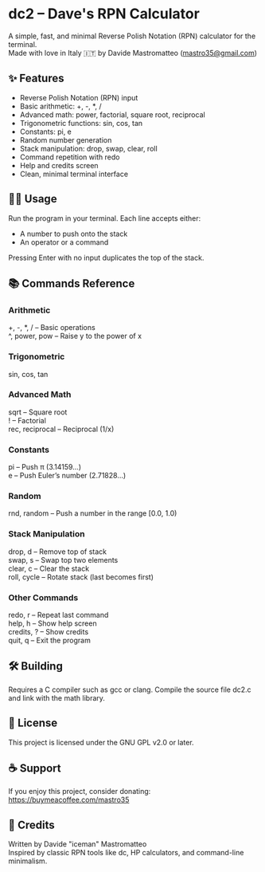 # dc2 – Dave's RPN Calculator

A simple, fast, and minimal Reverse Polish Notation (RPN) calculator for the terminal.  
Made with love in Italy 🇮🇹 by Davide Mastromatteo (mastro35@gmail.com)

## ✨ Features

- Reverse Polish Notation (RPN) input
- Basic arithmetic: +, -, *, /
- Advanced math: power, factorial, square root, reciprocal
- Trigonometric functions: sin, cos, tan
- Constants: pi, e
- Random number generation
- Stack manipulation: drop, swap, clear, roll
- Command repetition with redo
- Help and credits screen
- Clean, minimal terminal interface

## 🧑‍💻 Usage

Run the program in your terminal. Each line accepts either:
- A number to push onto the stack
- An operator or a command

Pressing Enter with no input duplicates the top of the stack.

## 📚 Commands Reference

### Arithmetic
+, -, *, / – Basic operations  
^, power, pow – Raise y to the power of x

### Trigonometric
sin, cos, tan

### Advanced Math
sqrt – Square root  
! – Factorial  
rec, reciprocal – Reciprocal (1/x)

### Constants
pi – Push π (3.14159…)  
e – Push Euler’s number (2.71828…)

### Random
rnd, random – Push a number in the range [0.0, 1.0)

### Stack Manipulation
drop, d – Remove top of stack  
swap, s – Swap top two elements  
clear, c – Clear the stack  
roll, cycle – Rotate stack (last becomes first)

### Other Commands
redo, r – Repeat last command  
help, h – Show help screen  
credits, ? – Show credits  
quit, q – Exit the program

## 🛠️ Building

Requires a C compiler such as gcc or clang. Compile the source file dc2.c and link with the math library.

## 🧾 License

This project is licensed under the GNU GPL v2.0 or later.

## ☕ Support

If you enjoy this project, consider donating:  
https://buymeacoffee.com/mastro35

## 🙏 Credits

Written by Davide "iceman" Mastromatteo  
Inspired by classic RPN tools like dc, HP calculators, and command-line minimalism.
